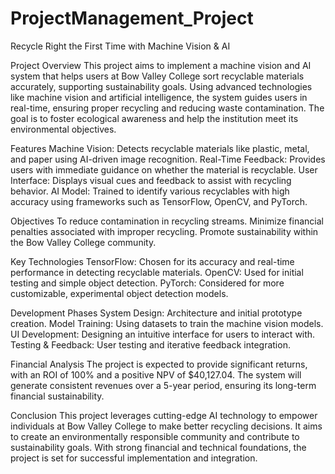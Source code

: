 # ProjectManagement_Project
Recycle Right the First Time with Machine Vision & AI

Project Overview
This project aims to implement a machine vision and AI system that helps users at Bow Valley College sort recyclable materials accurately, supporting sustainability goals. Using advanced technologies like machine vision and artificial intelligence, the system guides users in real-time, ensuring proper recycling and reducing waste contamination. The goal is to foster ecological awareness and help the institution meet its environmental objectives.

Features
Machine Vision: Detects recyclable materials like plastic, metal, and paper using AI-driven image recognition.
Real-Time Feedback: Provides users with immediate guidance on whether the material is recyclable.
User Interface: Displays visual cues and feedback to assist with recycling behavior.
AI Model: Trained to identify various recyclables with high accuracy using frameworks such as TensorFlow, OpenCV, and PyTorch.

Objectives
To reduce contamination in recycling streams.
Minimize financial penalties associated with improper recycling.
Promote sustainability within the Bow Valley College community.

Key Technologies
TensorFlow: Chosen for its accuracy and real-time performance in detecting recyclable materials.
OpenCV: Used for initial testing and simple object detection.
PyTorch: Considered for more customizable, experimental object detection models.

Development Phases
System Design: Architecture and initial prototype creation.
Model Training: Using datasets to train the machine vision models.
UI Development: Designing an intuitive interface for users to interact with.
Testing & Feedback: User testing and iterative feedback integration.

Financial Analysis
The project is expected to provide significant returns, with an ROI of 100% and a positive NPV of $40,127.04. The system will generate consistent revenues over a 5-year period, ensuring its long-term financial sustainability.

Conclusion
This project leverages cutting-edge AI technology to empower individuals at Bow Valley College to make better recycling decisions. It aims to create an environmentally responsible community and contribute to sustainability goals. With strong financial and technical foundations, the project is set for successful implementation and integration.

